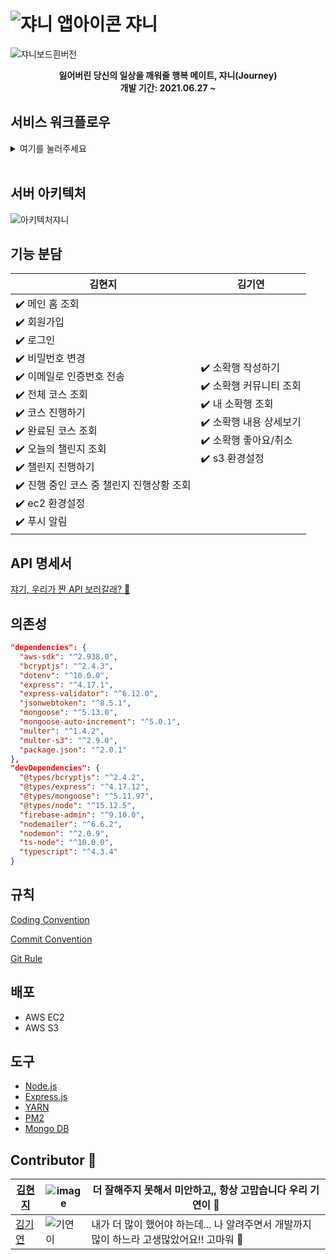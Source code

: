# ![쟈니 앱아이콘](https://user-images.githubusercontent.com/49138331/125876222-8358a101-b852-4a58-a4aa-bbe3c9ce66c8.png) 쟈니

![쟈니보드흰버전](https://user-images.githubusercontent.com/49138331/125876211-024c6a84-22fd-4143-9e20-ca46efda386d.png)

<center style="bold">
	<b>잃어버린 당신의 일상을 깨워줄 행복 메이트, 쟈니(Journey)</b><br/>
  <b>개발 기간: 2021.06.27 ~</b>
</center>



## 서비스 워크플로우

<details>
<summary>여기를 눌러주세요</summary>
<div markdown="1">       

![image](https://user-images.githubusercontent.com/49138331/125944790-e569db0f-2c90-4bd9-b794-2013aed9f583.png)
![image](https://user-images.githubusercontent.com/49138331/125945498-9ed49a36-ad20-40e4-b0dd-63ed206e4b8b.png)
![image](https://user-images.githubusercontent.com/49138331/125945534-fec6a7d8-910f-4e20-a186-d1ce6ec7632d.png)
![image](https://user-images.githubusercontent.com/49138331/125945560-2004aa42-ca9b-4d5d-8809-7390c28aee49.png)
![image](https://user-images.githubusercontent.com/49138331/125945580-5211cd2f-feee-4cd5-956d-f795a73e10ed.png)
![image](https://user-images.githubusercontent.com/49138331/125945599-c1fdfd14-5bd8-4e7f-be5e-096bf12d6b6b.png)
![image](https://user-images.githubusercontent.com/49138331/125945626-935f249e-c64d-4338-be83-831956a41e37.png)
![image](https://user-images.githubusercontent.com/49138331/125945652-6b45ffc0-72d2-4f06-8bf7-cf93fb797f48.png)
![image](https://user-images.githubusercontent.com/49138331/125945680-3a8522d8-8cd7-43ce-8950-4ffebb7f647d.png)
![image](https://user-images.githubusercontent.com/49138331/125945704-37d29193-0595-4926-830f-5df2d91b71e9.png)


</div>
</details>
<br/>

## 서버 아키텍처

![아키텍처쟈니](https://user-images.githubusercontent.com/49138331/125946680-985557a8-694f-4f49-aae2-400dcc30267c.png)


## 기능 분담

| 김현지                                                       | 김기연                                                       |
| ------------------------------------------------------------ | ------------------------------------------------------------ |
| ✔️ 메인 홈 조회<br />✔️ 회원가입<br />✔️ 로그인<br />✔️ 비밀번호 변경<br />✔️ 이메일로 인증번호 전송<br />✔️ 전체 코스 조회<br />✔️ 코스 진행하기<br />✔️ 완료된 코스 조회<br />✔️ 오늘의 챌린지 조회<br />✔️ 챌린지 진행하기<br />✔️ 진행 중인 코스 중 챌린지 진행상황 조회<br />✔️ ec2 환경설정<br />✔️ 푸시 알림 | ✔️ 소확행 작성하기<br />✔️ 소확행 커뮤니티 조회<br />✔️ 내 소확행 조회<br />✔️ 소확행 내용 상세보기<br />✔️ 소확행 좋아요/취소<br />✔️ s3 환경설정 |



## API 명세서

[쟈기, 우리가 짠 API 보러갈래? 💋](http://3.36.55.247:5000/apidoc)



## 의존성

```json
"dependencies": {
  "aws-sdk": "^2.938.0",
  "bcryptjs": "^2.4.3",
  "dotenv": "^10.0.0",
  "express": "^4.17.1",
  "express-validator": "^6.12.0",
  "jsonwebtoken": "^8.5.1",
  "mongoose": "^5.13.0",
  "mongoose-auto-increment": "^5.0.1",
  "multer": "^1.4.2",
  "multer-s3": "^2.9.0",
  "package.json": "^2.0.1"
},
"devDependencies": {
  "@types/bcryptjs": "^2.4.2",
  "@types/express": "^4.17.12",
  "@types/mongoose": "^5.11.97",
  "@types/node": "^15.12.5",
  "firebase-admin": "^9.10.0",
  "nodemailer": "^6.6.2",
  "nodemon": "^2.0.9",
  "ts-node": "^10.0.0",
  "typescript": "^4.3.4"
}
```



## 규칙

[Coding Convention](https://github.com/team-journey/journey-server/blob/develop/rules/Coding%20Convention.md)

[Commit Convention](https://github.com/team-journey/journey-server/blob/develop/rules/Commit%20Convention.md)

[Git Rule](https://github.com/team-journey/journey-server/blob/develop/rules/Git%20Rule.md)



## 배포

- AWS EC2
- AWS S3



## 도구

- [Node.js](https://github.com/nodejs/node)
- [Express.js](http://expressjs.com/)
- [YARN](https://yarnpkg.com/)
- [PM2](https://pm2.keymetrics.io/)
- [Mongo DB](https://www.mongodb.com/)



## Contributor 🖤

| [김현지](https://github.com/khyunjiee) | ![image](https://user-images.githubusercontent.com/49138331/125947026-3a7e15de-00b9-4ff0-b3f9-fe55ac013b0e.png) | 더 잘해주지 못해서 미안하고,, 항상 고맙습니다 우리 기연이 🖤  |
| -------------------------------------- | ------------------------------------------------------------ | ------------------------------------------------------------ |
| [김기연](https://github.com/gamza55)   | ![기연이](https://user-images.githubusercontent.com/49138331/125946899-0d267268-c561-420b-996b-4578354a6b58.png) | 내가 더 많이 했어야 하는데... 나 알려주면서 개발까지 많이 하느라 고생많았어요!! 고마워 🖤 |

